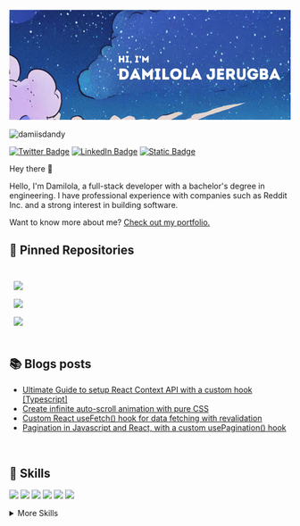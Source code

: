 [![Damiisdandy's GitHub Banner](./assets/images/banner.png)](https://damiisdandy.com)

<img src="https://komarev.com/ghpvc/?username=damiisdandy&label=Profile%20views&color=0e75b6&style=flat" alt="damiisdandy" />

[![Twitter Badge](https://img.shields.io/badge/Twitter-Profile-informational?style=flat&logo=twitter&logoColor=white&color=1CA2F1)](https://twitter.com/realdamiisdandy)
[![LinkedIn Badge](https://img.shields.io/badge/LinkedIn-Profile-informational?style=flat&logo=linkedin&logoColor=white&color=0D76A8)](https://www.linkedin.com/in/damiisdandy/)
[![Static Badge](https://img.shields.io/badge/Portfolio-1CA2F1)](https://www.damiisdandy.com)


Hey there 👋


Hello, I'm Damilola, a full-stack developer with a bachelor's degree in engineering. I have professional experience with companies such as Reddit Inc. and a strong interest in building software.

Want to know more about me? [Check out my portfolio.](https://damiisdandy.com/)



## 📌 Pinned Repositories

<br>

<a href="https://github.com/damiisdandy/use-pagination">
  <img align="center" style="margin:0.5rem" src="https://github-readme-stats.vercel.app/api/pin/?username=damiisdandy&repo=use-pagination&title_color=ffffff&text_color=c9cacc&icon_color=4AB197&bg_color=1A2B37&hide_border=true&border_radius=6" />
</a>

<br>

<a href="https://github.com/damiisdandy/css-animation-auto-scroll">
  <img align="center" style="margin:0.5rem" src="https://github-readme-stats.vercel.app/api/pin/?username=damiisdandy&repo=css-animation-auto-scroll&title_color=ffffff&text_color=c9cacc&icon_color=4AB197&bg_color=1A2B37&hide_border=true&border_radius=6" />
</a>

<br>

<a href="https://github.com/damiisdandy/playlist-converter-api">
  <img align="center" style="margin:0.5rem" src="https://github-readme-stats.vercel.app/api/pin/?username=damiisdandy&repo=playlist-converter-api&title_color=ffffff&text_color=c9cacc&icon_color=4AB197&bg_color=1A2B37&hide_border=true&border_radius=6" />
</a>


<br>
<br>

## 📚 Blogs posts


- [Ultimate Guide to setup React Context API with a custom hook [Typescript]](https://dev.to/damiisdandy/ultimate-guide-to-setup-react-context-api-with-a-custom-hook-typescript-27kn)
- [Create infinite auto-scroll animation with pure CSS](https://dev.to/damiisdandy/create-infinite-auto-scroll-animation-with-pure-css-2p6j)
- [Custom React useFetch&lpar;&rpar; hook for data fetching with revalidation](https://dev.to/brimble/custom-react-usefetch-hook-for-data-fetching-with-revalidation-f7k)
- [Pagination in Javascript and React, with a custom usePagination&lpar;&rpar; hook](https://dev.to/damiisdandy/pagination-in-javascript-and-react-with-a-custom-usepagination-hook-1mgo)

</br>

## 💼 Skills

![](https://img.shields.io/badge/Code-React-informational?style=flat&logo=react&logoColor=white&color=4AB197)
![](https://img.shields.io/badge/Code-Redux-informational?style=flat&logo=Redux&logoColor=white&color=4AB197)
![](https://img.shields.io/badge/Code-JavaScript-informational?style=flat&logo=JavaScript&logoColor=white&color=4AB197)
![](https://img.shields.io/badge/Code-TypeScript-informational?style=flat&logo=TypeScript&logoColor=white&color=4AB197)
![](https://img.shields.io/badge/Code-Python-informational?style=flat&logo=Python&logoColor=white&color=4AB197)
![](https://img.shields.io/badge/Code-PostgreSQL-informational?style=flat&logo=postgresql&logoColor=white&color=4AB197)

<details>
<summary>More Skills</summary>
<br>

![](https://img.shields.io/badge/Style-CSS-informational?style=flat&logo=css3&logoColor=white&color=4AB197)
![](https://img.shields.io/badge/Style-Tailwind-informational?style=flat&logo=Tailwind-CSS&logoColor=white&color=4AB197)
![](https://img.shields.io/badge/Style-Sass-informational?style=flat&logo=Sass&logoColor=white&color=4AB197)
![](https://img.shields.io/badge/Style-Stylus-informational?style=flat&logo=Stylus&logoColor=white&color=4AB197)
![](https://img.shields.io/badge/Test-Jasmine-informational?style=flat&logo=Jasmine&logoColor=white&color=4AB197)
![](https://img.shields.io/badge/Test-Jest-informational?style=flat&logo=jest&logoColor=white&color=4AB197)
![](https://img.shields.io/badge/Test-Mocha-informational?style=flat&logo=Mocha&logoColor=white&color=4AB197)
![](https://img.shields.io/badge/Test-Cypress-informational?style=flat&logo=Cypress&logoColor=white&color=4AB197)
![](https://img.shields.io/badge/Test-Cypress-informational?style=flat&logo=Cypress&logoColor=white&color=4AB197)
![](https://img.shields.io/badge/Tools-Docker-informational?style=flat&logo=docker&logoColor=white&color=4AB197)
![](https://img.shields.io/badge/Tools-NGINX-informational?style=flat&logo=nginx&logoColor=white&color=4AB197)
![](https://img.shields.io/badge/Tools-Jenkins-informational?style=flat&logo=jenkins&logoColor=white&color=4AB197)
![](https://img.shields.io/badge/Tools-Actions-informational?style=flat&logo=github-actions&logoColor=white&color=4AB197)
![](https://img.shields.io/badge/Tools-NPM-informational?style=flat&logo=npm&logoColor=white&color=4AB197)
![](https://img.shields.io/badge/Tools-Postman-informational?style=flat&logo=Postman&logoColor=white&color=4AB197)
![](https://img.shields.io/badge/Tools-GitLab-informational?style=flat&logo=GitLab&logoColor=white&color=4AB197)
![](https://img.shields.io/badge/Tools-Jira-informational?style=flat&logo=Jira-Software&logoColor=white&color=4AB197)
</details>
